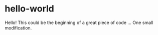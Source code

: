 # hello-world
Hello!
This could be the beginning of a great piece of code ...
One small modification.
